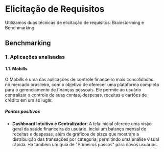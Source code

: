 # **Elicitação de Requisitos**
Utilizamos duas técnicas de elicitação de requisitos: Brainstorming e Benchmarking

## **Benchmarking**

### **1. Aplicações analisadas**

#### **1.1. Mobills**
O Mobills é uma das aplicações de controle financeiro mais consolidadas no mercado brasileiro, com o objetivo de oferecer uma plataforma completa para o gerenciamento de finanças pessoais. Ele permite ao usuário centralizar o controle de suas contas, despesas, receitas e cartões de crédito em um só lugar.

##### **Pontos positivos**
* **Dashboard Intuitivo e Centralizador**: A tela inicial oferece uma visão geral da saúde financeira do usuário. Inclui um balanço mensal de receitas e despesas, além de gráficos de pizza que mostram a distribuição das transações por categoria, permitindo uma análise visual rápida. Há também um guia de "Primeiros passos" para novos usuários.
